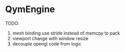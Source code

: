 # QymEngine

TODO:
1. mesh binding use stride instead of memcpy to pack
2. viewport change with window resize
3. decouple opengl code from logic